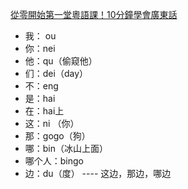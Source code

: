 [從零開始第一堂粵語課！10分鐘學會廣東話](https://youtu.be/KI5bKz68_Hk)
- 我： ou
- 你：nei
- 他：qu（偷窥他）
- 们：dei（day）
- 不：eng
- 是：hai
- 在：hai上
- 这：ni （你）
- 那：gogo（狗）
- 哪：bin（冰山上面）
- 哪个人：bingo
- 边：du（度） ---- 这边，那边，哪边